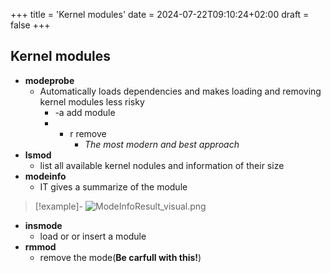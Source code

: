+++
title = 'Kernel modules'
date = 2024-07-22T09:10:24+02:00
draft = false
+++

## Kernel modules  
- **modeprobe**
	- Automatically loads dependencies and makes loading and removing kernel modules less risky
		- -a add module 
		- - r remove
			- *The most modern and best approach*
- **lsmod**
	- list all available kernel nodules and information of their size 
 - **modeinfo**
	 - IT gives a summarize of the module
>[!example]-
>![ModeInfoResult_visual.png](/ModeInfoResult_visual.png)
	 
- **insmode**
	- load or or insert a module 
- **rmmod** 
	- remove the mode(**Be carfull with this!**)

